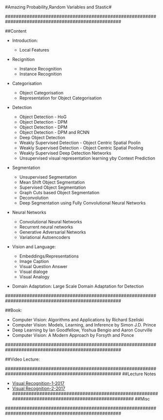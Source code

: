 #Amazing Probability,Random Variables and Stastic#

###################################################################################################

##Content
  - Introduction:
    - Local Features

  - Recignition
    - Instance Recognition
    - Instance Recognition

  - Categorisation
    - Object Categorisation
    - Representation for Object Categorisation



  - Detection
    - Object Detection - HoG
    - Object Detection - DPM
    - Object Detection - DPM
    - Object Detection - DPM and RCNN
    - Deep Object Detection
    - Weakly Supervised Detection - Object Centric Spatial Poolin
    - Weakly Supervised Detection - Object Centric Spatial Pooling
    - Weakly Supervised Deep Detection Networks
    - Unsupervised visual representation learning yby Context Prediction 

  - Segmentation
    - Unsupervised Segmentation
    - Mean Shift Object Segmentation
    - Supervised Object Segmentation
    - Graph Cuts based Object Segmentation
    - Deconvolution
    - Deep Segmentation using Fully Convolutional Neural Networks

  - Neural Networks
    - Convolutional Neural Networks
    - Recurrent neural networks
    - Generative Adversarial Networks 
    - Variational Autoencoders

  - Vision and Language:
    - Embeddings/Representations
    - Image Caption
    - Visual Question Answer
    - Visual dialoge
    - Visual Analogy

  - Domain Adaptation: Large Scale Domain Adaptation for Detection 

###################################################################################################

##Book:

 - Computer Vision: Algorithms and Applications by Richard Szeliski 
 - Computer Vision: Models, Learning, and Inference by Simon J.D. Prince
  - Deep Learning by Ian Goodfellow, Yoshua Bengio and Aaron Courville
  - Computer Vision: A Modern Approach by Forsyth and Ponce 


###################################################################################################

##Video Lecture:



###################################################################################################
##Lecture Notes 

  - [Visual Recognition-1-2017](https://www.cse.iitk.ac.in/users/vinaypn/teaching/visrec/)
  - [Visual Recognition-2-2017](https://www.cse.iitk.ac.in/users/vinaypn/teaching/visrec2/)
###################################################################################################
##Misc


###################################################################################################













